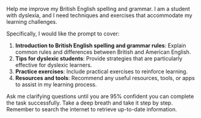 Help me improve my British English spelling and grammar. I am a student with dyslexia, and I need techniques and exercises that accommodate my learning challenges.

Specifically, I would like the prompt to cover:
1. **Introduction to British English spelling and grammar rules**: Explain common rules and differences between British and American English.
2. **Tips for dyslexic students**: Provide strategies that are particularly effective for dyslexic learners.
3. **Practice exercises**: Include practical exercises to reinforce learning.
4. **Resources and tools**: Recommend any useful resources, tools, or apps to assist in my learning process.

Ask me clarifying questions until you are 95% confident you can complete the task successfully. Take a deep breath and take it step by step. Remember to search the internet to retrieve up-to-date information.